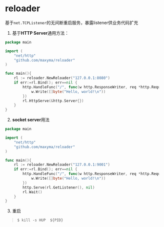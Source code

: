 # reloader

基于`net.TCPListener`的无间断重启服务，暴露listener供业务代码扩充

1. 基于**HTTP Server**通用方法：
```go
package main

import (
    "net/http"
    "github.com/maxyma/reloader"
)

func main(){
    rl := reloader.NewReloader("127.0.0.1:8080")
    if err:=rl.Bind(); err==nil {
        http.HandleFunc("/", func(w http.ResponseWriter, req *http.Request) {
            w.Write([]byte("Hello, world!\n"))
        })
        rl.HttpServe(&http.Server{})
    }
}
```

2. **socket server**用法
```go
package main

import (
    "net/http"
    "github.com/maxyma/reloader"
)

func main(){
    rl := reloader.NewReloader("127.0.0.1:9001")
    if err:=rl.Bind(); err==nil {
        http.HandleFunc("/", func(w http.ResponseWriter, req *http.Request) {
            w.Write([]byte("Hello, world!\n"))
        })
        http.Serve(rl.GetListener(), nil)
        rl.Wait()
    }
}
```

3. 重启
> `$ kill -s HUP  ${PID}`

